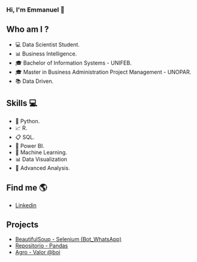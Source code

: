 ### Hi, I'm Emmanuel 👋


## Who am I ?
- 💻 Data Scientist Student.
- 📊 Business Intelligence.
- 🎓 Bachelor of Information Systems - UNIFEB.
- 🎓 Master in Business Administration Project Management - UNOPAR.
- 📚 Data Driven.


## Skills 💻
- 🐍 Python.
- 📈 R.
- 📋 SQL.
- 🧮 Power BI.
- 🔮 Machine Learning.
- 📊 Data Visualization
- 📑 Advanced Analysis.


## Find me  🌎
- [Linkedin](https://www.linkedin.com/in/emmanuel-orestes-torres-038a5869/)


## Projects 

- [BeautifulSoup - Selenium (Bot_WhatsApp)](https://github.com/eotorres/BeautifulSoup-Selenium)
- [Repositorio - Pandas](https://github.com/eotorres/Repositorio-Pandas)
- [Agro - Valor @boi](https://github.com/eotorres/Agro_arrobaboi)

